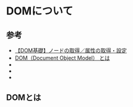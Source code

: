 # DOMについて
## 参考
- [【DOM基礎】ノードの取得／属性の取得・設定](https://qiita.com/KDE_SPACE/items/e21bb31dd4d9c162c4a6)
- [DOM（Document Object Model） とは](https://qiita.com/kibinag0/items/7843727e4328881ae964#domdocument-object-model-%E3%81%A8%E3%81%AF)
- []()
- []()
- []()


## DOMとは
